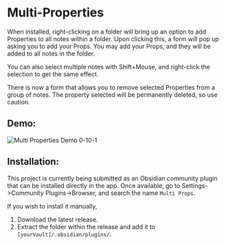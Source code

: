 # Multi-Properties

When installed, right-clicking on a folder will bring up an option to add Properties to all notes within a folder. Upon clicking this, a form will pop up asking you to add your Props. You may add your Props, and they will be added to all notes in the folder.

You can also select multiple notes with Shift+Mouse, and right-click the selection to get the same effect.

There is now a form that allows you to remove selected Properties from a group of notes. The property selected will be permanently deleted, so use caution.

## Demo:

![Multi Properties Demo 0-10-1](https://github.com/fez-github/obsidian-multi-properties/assets/75589254/1356b2d4-16f3-42e9-a398-bc940c83b399)

## Installation:

This project is currently being submitted as an Obsidian community plugin that can be installed directly in the app. Once available, go to Settings->Community Plugins->Browser, and search the name `Multi Props`.

If you wish to install it manually,

1. Download the latest release.
2. Extract the folder within the release and add it to `[yourVault]/.obsidian/plugins/`.
